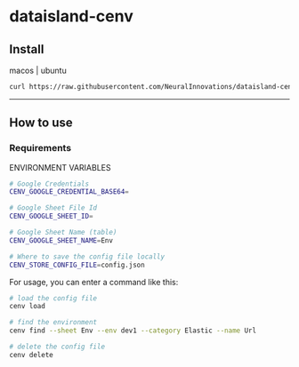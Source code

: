 # dataisland-cenv

## Install

macos | ubuntu
```bash
curl https://raw.githubusercontent.com/NeuralInnovations/dataisland-cenv/refs/heads/master/install.sh | bash
```

---

## How to use
### Requirements
ENVIRONMENT VARIABLES
```bash
# Google Credentials
CENV_GOOGLE_CREDENTIAL_BASE64=

# Google Sheet File Id
CENV_GOOGLE_SHEET_ID=

# Google Sheet Name (table)
CENV_GOOGLE_SHEET_NAME=Env

# Where to save the config file locally
CENV_STORE_CONFIG_FILE=config.json
```

For usage, you can enter a command like this:
```bash
# load the config file
cenv load

# find the environment
cenv find --sheet Env --env dev1 --category Elastic --name Url

# delete the config file
cenv delete
```